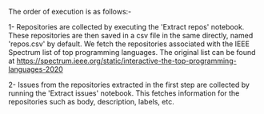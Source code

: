 
The order of execution is as follows:-

1- Repositories are collected by executing the 'Extract repos' notebook.
These repositories are then saved in a csv file in the same directly, named 'repos.csv' by default. We fetch the repositories associated with the IEEE Spectrum list of top programming languages.
The original list can be found at https://spectrum.ieee.org/static/interactive-the-top-programming-languages-2020

2- Issues from the repositories extracted in the first step are collected by running the 'Extract issues' notebook.
This fetches information for the repositories such as body, description, labels, etc. 
